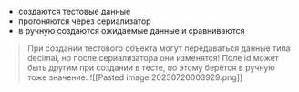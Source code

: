 - создаются тестовые данные
- прогоняются через сериализатор
- в ручную создаются ожидаемые данные и сравниваются
>При создании тестового объекта могут передаваться данные типа decimal, но после сериализатора они изменятся!
>Поле id может быть другим при создании в тесте, по этому берётся в ручную тоже значение.
![[Pasted image 20230720003929.png]]

